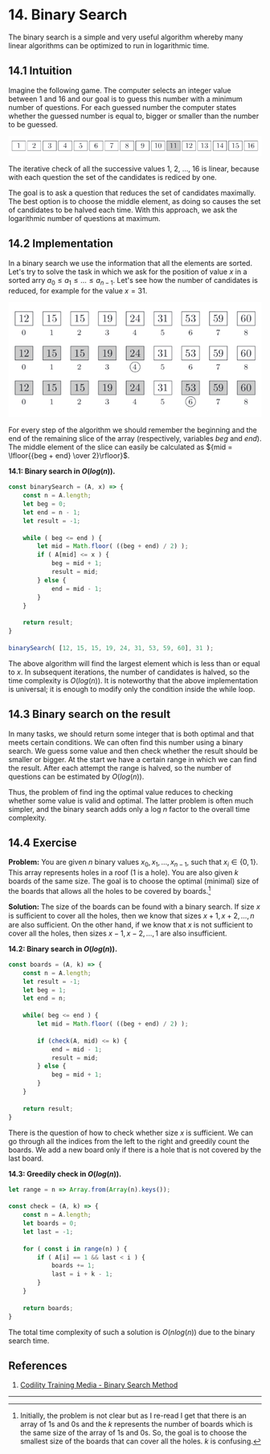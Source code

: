 # 14. Binary Search

The binary search is a simple and very useful algorithm whereby many linear algorithms can be optimized to run in logarithmic time.

## 14.1 Intuition

Imagine the following game. The computer selects an integer value between 1 and 16 and our goal is to guess this number with a minimum number of questions. For each guessed number the computer states whether the guessed number is equal to, bigger or smaller than the number to be guessed.

![A sequence of numbers 1 to 16](/.attachments/binary-search-sequence.png)

The iterative check of all the successive values 1, 2, &hellip;, 16 is linear, because with each question the set of the candidates is rediced by one.

The goal is to ask a question that reduces the set of candidates maximally. The best option is to choose the middle element, as doing so causes the set of candidates to be halved each time. With this approach, we ask the logarithmic number of questions at maximum.

## 14.2 Implementation

In a binary search we use the information that all the elements are sorted. Let's try to solve the task in which we ask for the position of value $x$ in a sorted arry ${a_0 \leq a_1 \leq \ldots \leq a_{n - 1} }$. Let's see how the number of candidates is reduced, for example for the value ${x = 31}$.

![Stages of searching through sequence](/.attachments/binary-search-sequences.png)

For every step of the algorithm we should remember the beginning and the end of the remaining slice of the array (respectively, variables _beg_ and _end_). The middle element of the slice can easily be calculated as ${mid = \lfloor{{beg + end} \over 2}\rfloor}$.

**14.1: Binary search in ${O(log(n))}.$**
```js
const binarySearch = (A, x) => {
    const n = A.length;
    let beg = 0;
    let end = n - 1;
    let result = -1;

    while ( beg <= end ) {
        let mid = Math.floor( ((beg + end) / 2) );
        if ( A[mid] <= x ) {
            beg = mid + 1;
            result = mid;
        } else {
            end = mid - 1;
        }
    }

    return result;
}

binarySearch( [12, 15, 15, 19, 24, 31, 53, 59, 60], 31 );
```

The above algorithm will find the largest element which is less than or equal to $x$. In subsequent iterations, the number of candidates is halved, so the time complexity is ${O(log(n))}$. It is noteworthy that the above implementation is universal; it is enough to modify only the condition inside the while loop.

## 14.3 Binary search on the result

In many tasks, we should return some integer that is both optimal and that meets certain conditions. We can often find this number using a binary search. We guess some value and then check whether the result should be smaller or bigger. At the start we have a certain range in which we can find the result. After each attempt the range is halved, so the number of questions can be estimated by ${O(log(n))}$.

Thus, the problem of find ing the optimal value reduces to checking whether some value is valid and optimal. The latter problem is often much simpler, and the binary search adds only a log $n$ factor to the overall time complexity.

## 14.4 Exercise

**Problem:** You are given $n$ binary values ${x_0, x_1, \ldots, x_{n - 1}}$, such that ${x_i \in \{ 0,1 \}}$. This array represents holes in a roof (1 is a hole). You are also given $k$ boards of the same size. The goal is to choose the optimal (minimal) size of the boards that allows all the holes to be covered by boards.[^1]

**Solution:** The size of the boards can be found with a binary search. If size $x$ is suﬃcient to cover all the holes, then we know that sizes ${x + 1, x + 2, \ldots, n}$ are also sufficient. On the other hand, if we know that $x$ is not sufficient to cover all the holes, then sizes ${x - 1, x - 2, \dots, 1}$ are also insufficient.

**14.2: Binary search in ${O(log(n))}$.**
```js
const boards = (A, k) => {
    const n = A.length;
    let result = -1;
    let beg = 1;
    let end = n;

    while( beg <= end ) {
        let mid = Math.floor( ((beg + end) / 2) );

        if (check(A, mid) <= k) {
            end = mid - 1;
            result = mid;
        } else {
            beg = mid + 1;
        }
    }

    return result;
}
```

There is the question of how to check whether size $x$ is sufficient. We can go through all the indices from the left to the right and greedily count the boards. We add a new board only if there is a hole that is not covered by the last board.

**14.3: Greedily check in ${O(log(n))}$.**
```js
let range = n => Array.from(Array(n).keys());

const check = (A, k) => {
    const n = A.length;
    let boards = 0;
    let last = -1;

    for ( const i in range(n) ) {
        if ( A[i] == 1 && last < i ) {
            boards += 1;
            last = i + k - 1;
        }
    }
    
    return boards;
}
```

The total time complexity of such a solution is ${O(n log(n))}$ due to the binary search time.

## References

1. [Codility Training Media - Binary Search Method](https://codility.com/media/train/12-BinarySearch.pdf)

___

[^1]: Initially, the problem is not clear but as I re-read I get that there is an array of 1s and 0s and the $k$ represents the number of boards which is the same size of the array of 1s and 0s. So, the goal is to choose the smallest size of the boards that can cover all the holes. $k$ is confusing.